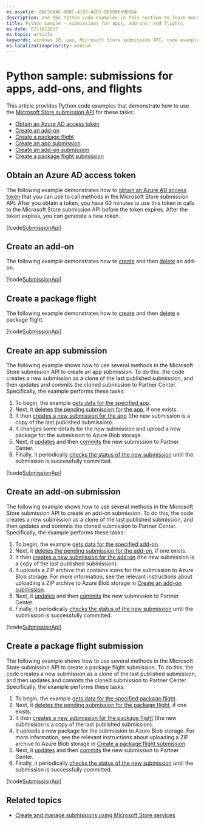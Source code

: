 ```yaml
---
ms.assetid: 8AC56AAF-8D8C-4193-A6B3-BB5D0669D994
description: Use the Python code examples in this section to learn more about using the Microsoft Store submission API.
title: Python sample - submissions for apps, add-ons, and flights
ms.date: 07/10/2017
ms.topic: article
keywords: windows 10, uwp, Microsoft Store submission API, code examples, python
ms.localizationpriority: medium
---
```

# Python sample: submissions for apps, add-ons, and flights

This article provides Python code examples that demonstrate how to use the [Microsoft Store submission API](create-and-manage-submissions-using-windows-store-services.md) for these tasks:

* [Obtain an Azure AD access token](#token)
* [Create an add-on](#create-add-on)
* [Create a package flight](#create-package-flight)
* [Create an app submission](#create-app-submission)
* [Create an add-on submission](#create-add-on-submission)
* [Create a package flight submission](#create-flight-submission)

<span id="token" />

## Obtain an Azure AD access token

The following example demonstrates how to [obtain an Azure AD access token](create-and-manage-submissions-using-windows-store-services.md#obtain-an-azure-ad-access-token) that you can use to call methods in the Microsoft Store submission API. After you obtain a token, you have 60 minutes to use this token in calls to the Microsoft Store submission API before the token expires. After the token expires, you can generate a new token..

[!code[SubmissionApi](./code/StoreServicesExamples_Submission/python/Examples.py#L1-L20)]

<span id="create-add-on" />

## Create an add-on

The following example demonstrates how to [create](create-an-add-on.md) and then [delete](delete-an-add-on.md) an add-on.

[!code[SubmissionApi](./code/StoreServicesExamples_Submission/python/Examples.py#L26-L52)]

<span id="create-package-flight" />

## Create a package flight

The following example demonstrates how to [create](create-a-flight.md) and then [delete](delete-a-flight.md) a package flight.

[!code[SubmissionApi](./code/StoreServicesExamples_Submission/python/Examples.py#L58-L87)]

<span id="create-app-submission" />

## Create an app submission

The following example shows how to use several methods in the Microsoft Store submission API to create an app submission. To do this, the code creates a new submission as a clone of the last published submission, and then updates and commits the cloned submission to Partner Center. Specifically, the example performs these tasks:

1. To begin, the example [gets data for the specified app](get-an-app.md).
2. Next, it [deletes the pending submission for the app](delete-an-app-submission.md), if one exists.
3. It then [creates a new submission for the app](create-an-app-submission.md) (the new submission is a copy of the last published submission).
4. It changes some details for the new submission and upload a new package for the submission to Azure Blob storage.
5. Next, it [updates](update-an-app-submission.md) and then [commits](commit-an-app-submission.md) the new submission to Partner Center.
6. Finally, it periodically [checks the status of the new submission](get-status-for-an-app-submission.md) until the submission is successfully committed.

[!code[SubmissionApi](./code/StoreServicesExamples_Submission/python/Examples.py#L93-L166)]

<span id="create-add-on-submission" />

## Create an add-on submission

The following example shows how to use several methods in the Microsoft Store submission API to create an add-on submission. To do this, the code creates a new submission as a clone of the last published submission, and then updates and commits the cloned submission to Partner Center. Specifically, the example performs these tasks:

1. To begin, the example [gets data for the specified add-on](get-an-add-on.md).
2. Next, it [deletes the pending submission for the add-on](delete-an-add-on-submission.md), if one exists.
3. It then [creates a new submission for the add-on](create-an-add-on-submission.md) (the new submission is a copy of the last published submission).
4. It uploads a ZIP archive that contains icons for the submission to Azure Blob storage. For more information, see the relevant instructions about uploading a ZIP archive to Azure Blob storage in [Create an add-on submission](manage-add-on-submissions.md#create-an-add-on-submission).
5. Next, it [updates](update-an-add-on-submission.md) and then [commits](commit-an-add-on-submission.md) the new submission to Partner Center.
6. Finally, it periodically [checks the status of the new submission](get-status-for-an-add-on-submission.md) until the submission is successfully committed.

[!code[SubmissionApi](./code/StoreServicesExamples_Submission/python/Examples.py#L172-L245)]

<span id="create-flight-submission" />

## Create a package flight submission

The following example shows how to use several methods in the Microsoft Store submission API to create a package flight submission. To do this, the code creates a new submission as a clone of the last published submission, and then updates and commits the cloned submission to Partner Center. Specifically, the example performs these tasks:

1. To begin, the example [gets data for the specified package flight](get-a-flight.md).
2. Next, it [deletes the pending submission for the package flight](delete-a-flight-submission.md), if one exists.
3. It then [creates a new submission for the package flight](create-a-flight-submission.md) (the new submission is a copy of the last published submission).
4. It uploads a new package for the submission to Azure Blob storage. For more information, see the relevant instructions about uploading a ZIP archive to Azure Blob storage in [Create a package flight submission](manage-flight-submissions.md#create-a-package-flight-submission).
5. Next, it [updates](update-a-flight-submission.md) and then [commits](commit-a-flight-submission.md) the new submission to Partner Center.
6. Finally, it periodically [checks the status of the new submission](get-status-for-a-flight-submission.md) until the submission is successfully committed.

[!code[SubmissionApi](./code/StoreServicesExamples_Submission/python/Examples.py#L251-L325)]

## Related topics

* [Create and manage submissions using Microsoft Store services](create-and-manage-submissions-using-windows-store-services.md)
